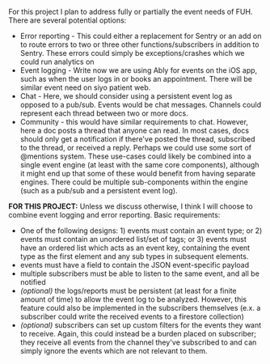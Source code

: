 For this project I plan to address fully or partially the event needs of FUH. There are several potential options:
- Error reporting - This could either a replacement for Sentry or an add on to route errors to two or three other functions/subscribers in addition to Sentry. These errors could simply be exceptions/crashes which we could run analytics on 
- Event logging - Write now we are using Ably for events on the iOS app, such as when the user logs in or books an appointment. There will be similar event need on siyo patient web. 
- Chat - Here, we should consider using a persistent event log as opposed to a pub/sub. Events would be chat messages. Channels could represent each thread between two or more docs.
- Community - this would have similar requirements to chat. However, here a doc posts a thread that anyone can read. In most cases, docs should only get a notification if there've posted the thread, subscribed to the thread, or received a reply. Perhaps we could use some sort of @mentions system.
These use-cases could likely be combined into a single event engine (at least with the same core components), although it might end up that some of these would benefit from having separate engines. There could be multiple sub-components within the engine (such as a pub/sub and a persistent event log).

**FOR THIS PROJECT:** Unless we discuss otherwise, I think I will choose to combine event logging and error reporting. Basic requirements:
- One of the following designs: 1) events must contain an event type; or 2) events must contain an unordered list/set of tags; or 3) events must have an ordered list which acts as an event key, containing the event type as the first element and any sub types in subsequent elements.
- events must have a field to contain the JSON event-specific payload
- multiple subscribers must be able to listen to the same event, and all be notified
- *(optional)* the logs/reports must be persistent (at least for a finite amount of time) to allow the event log to be analyzed. However, this feature could also be implemented in the subscribers themselves (e.x. a subscriber could write the received events to a firestore collection)
- *(optional)* subscribers can set up custom filters for the events they want to receive. Again, this could instead be a burden placed on subscriber; they receive all events from the channel they've subscribed to and can simply ignore the events which are not relevant to them.